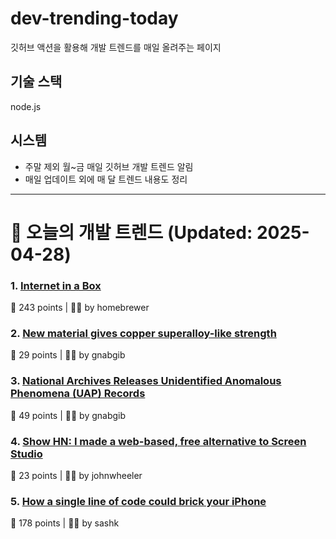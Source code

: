 # dev-trending-today
깃허브 액션을 활용해 개발 트렌드를 매일 올려주는 페이지

## 기술 스택
node.js
## 시스템
- 주말 제외 월~금 매일 깃허브 개발 트렌드 알림
- 매일 업데이트 외에 매 달 트렌드 내용도 정리
---

# 📰 오늘의 개발 트렌드 (Updated: 2025-04-28)

### 1. [Internet in a Box](https://internet-in-a-box.org/)
💬 243 points | 🧑‍💻 by homebrewer

### 2. [New material gives copper superalloy-like strength](https://news.lehigh.edu/new-material-gives-copper-superalloy-like-strength-0)
💬 29 points | 🧑‍💻 by gnabgib

### 3. [National Archives Releases Unidentified Anomalous Phenomena (UAP) Records](https://www.archives.gov/press/press-releases/2025/nr25-07)
💬 49 points | 🧑‍💻 by gnabgib

### 4. [Show HN: I made a web-based, free alternative to Screen Studio](https://www.screenrecorder.me)
💬 23 points | 🧑‍💻 by johnwheeler

### 5. [How a single line of code could brick your iPhone](https://rambo.codes/posts/2025-04-24-how-a-single-line-of-code-could-brick-your-iphone)
💬 178 points | 🧑‍💻 by sashk

